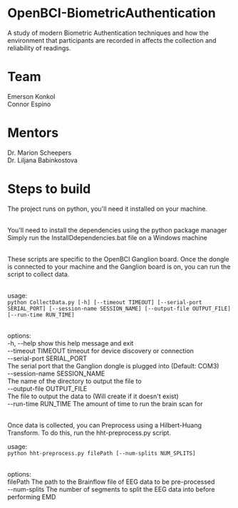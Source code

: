 # OpenBCI-BiometricAuthentication
A study of modern Biometric Authentication techniques and how the environment that participants are recorded in affects the collection and reliability of readings.

# Team
Emerson Konkol</br>
Connor Espino

# Mentors
Dr. Marion Scheepers</br>
Dr. Liljana Babinkostova

# Steps to build
The project runs on python, you'll need it installed on your machine.</br></br>

You'll need to install the dependencies using the python package manager</br>
Simply run the InstallDdependencies.bat file on a Windows machine</br></br>

These scripts are specific to the OpenBCI Ganglion board. Once the dongle is connected to your machine and the Ganglion board is on, you can run the script to collect data.</br></br>

usage:</br>
```python CollectData.py [-h] [--timeout TIMEOUT] [--serial-port SERIAL_PORT] [--session-name SESSION_NAME] [--output-file OUTPUT_FILE] [--run-time RUN_TIME]```</br></br>

options:</br>
  -h, --help            show this help message and exit</br>
  --timeout TIMEOUT     timeout for device discovery or connection</br>
  --serial-port SERIAL_PORT</br>
                        The serial port that the Ganglion dongle is plugged into (Default: COM3)</br>
  --session-name SESSION_NAME</br>
                        The name of the directory to output the file to</br>
  --output-file OUTPUT_FILE</br>
                        The file to output the data to (Will create if it
                        doesn't exist)</br>
  --run-time RUN_TIME   The amount of time to run the brain scan for</br></br>

Once data is collected, you can Preprocess using a Hilbert-Huang Transform. To do this, run the hht-preprocess.py script.</br>

usage:</br>
```python hht-preprocess.py filePath [--num-splits NUM_SPLITS]```</br></br>

options:</br>
  filePath         The path to the Brainflow file of EEG data to be pre-processed</br>
  --num-splits     The number of segments to split the EEG data into before performing EMD</br>
